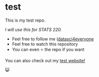 # test

This is my test repo. 

*I will use this for STATS 220.*


- Feel free to follow me ([datasci4everyone](https://github.com/ChloeHades)
- Feel free to watch this repository
- You can even ⭐ the repo if you want 

You can also check out my [test website!](https://github.com/ChloeHades)

😺
